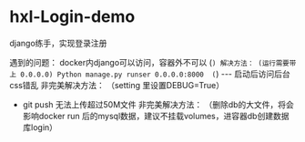 # hxl-Login-demo
django练手，实现登录注册

遇到的问题：
   docker内django可以访问，容器外不可以
   (```)
     解决方法：
       (运行需要带上 0.0.0.0)
       Python manage.py runser 0.0.0.0:8000 
   (```)
 ---   启动后访问后台css错乱
     非完美解决方法：
      （setting 里设置DEBUG=True）
  - git push 无法上传超过50M文件
       非完美解决方法：
        （删除db的大文件，将会影响docker run 后的mysql数据，建议不挂载volumes，进容器db创建数据库login）
